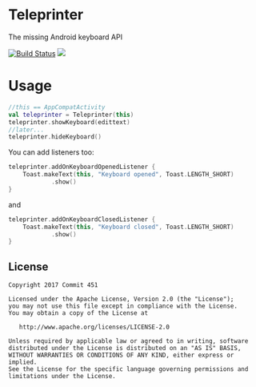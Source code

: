 # Teleprinter
The missing Android keyboard API

[![Build Status](https://travis-ci.org/Commit451/Teleprinter.svg?branch=master)](https://travis-ci.org/Commit451/Teleprinter)
[![](https://jitpack.io/v/Commit451/Teleprinter.svg)](https://jitpack.io/#Commit451/Teleprinter)

# Usage
```kotlin
//this == AppCompatActivity
val teleprinter = Teleprinter(this)
teleprinter.showKeyboard(edittext)
//later...
teleprinter.hideKeyboard()
```
You can add listeners too:
```kotlin
teleprinter.addOnKeyboardOpenedListener {
    Toast.makeText(this, "Keyboard opened", Toast.LENGTH_SHORT)
            .show()
}
```
and
```kotlin
teleprinter.addOnKeyboardClosedListener {
    Toast.makeText(this, "Keyboard closed", Toast.LENGTH_SHORT)
            .show()
}
```

License
--------

    Copyright 2017 Commit 451

    Licensed under the Apache License, Version 2.0 (the "License");
    you may not use this file except in compliance with the License.
    You may obtain a copy of the License at

       http://www.apache.org/licenses/LICENSE-2.0

    Unless required by applicable law or agreed to in writing, software
    distributed under the License is distributed on an "AS IS" BASIS,
    WITHOUT WARRANTIES OR CONDITIONS OF ANY KIND, either express or implied.
    See the License for the specific language governing permissions and
    limitations under the License.
